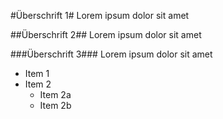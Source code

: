 #Überschrift 1#
Lorem ipsum dolor sit amet

##Überschrift 2##
Lorem ipsum dolor sit amet

###Überschrift 3###
Lorem ipsum dolor sit amet

* Item 1
* Item 2
  * Item 2a
  * Item 2b
